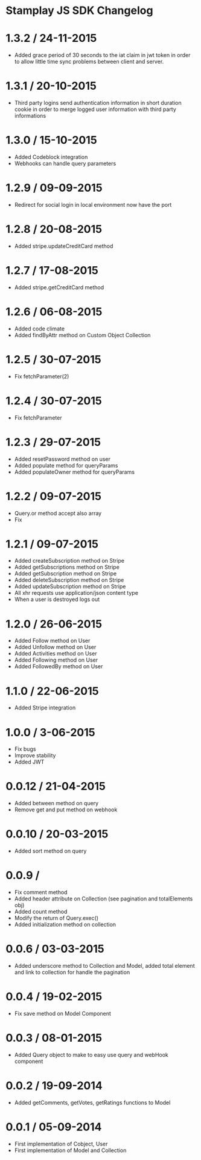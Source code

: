 # Stamplay JS SDK Changelog

1.3.2 / 24-11-2015
===================

* Added grace period of 30 seconds to the iat claim in jwt token in order to allow little time sync problems between client and server.  

1.3.1 / 20-10-2015
===================

* Third party logins send authentication information in short duration cookie in order to merge logged user information with third party informations

1.3.0 / 15-10-2015
===================

* Added Codeblock integration
* Webhooks can handle query parameters

1.2.9 / 09-09-2015
===================

* Redirect for social login in local environment now have the port 

1.2.8 / 20-08-2015
===================

* Added stripe.updateCreditCard method 

1.2.7 / 17-08-2015
===================

* Added stripe.getCreditCard method 

1.2.6 / 06-08-2015
===================

* Added code climate
* Added findByAttr method on Custom Object Collection

1.2.5 / 30-07-2015
===================

* Fix fetchParameter(2)

1.2.4 / 30-07-2015
===================

* Fix fetchParameter

1.2.3  / 29-07-2015
===================

* Added resetPassword method on user
* Added populate method for queryParams
* Added populateOwner method for queryParams

1.2.2  / 09-07-2015
===================

* Query.or method accept also array
* Fix

1.2.1  / 09-07-2015
===================

* Added createSubscription method on Stripe
* Added getSubscriptions method on Stripe
* Added getSubscription method on Stripe
* Added deleteSubscription method on Stripe
* Added updateSubscription method on Stripe
* All xhr requests use application/json content type
* When a user is destroyed logs out 

1.2.0  / 26-06-2015
=================

* Added Follow method on User
* Added Unfollow method on User
* Added Activities method on User
* Added Following method on User
* Added FollowedBy method on User


1.1.0  / 22-06-2015
=================

* Added Stripe integration

1.0.0  / 3-06-2015
=================

* Fix bugs
* Improve stability
* Added JWT 

0.0.12  / 21-04-2015
=================

* Added between method on query
* Remove get and put method on webhook

0.0.10  / 20-03-2015
=================

* Added sort method on query

0.0.9 / 
=================

* Fix comment method
* Added header attribute on Collection (see pagination and totalElements obj)
* Added count method
* Modify the return of Query.exec() 
* Added initialization method on collection

0.0.6 / 03-03-2015 
==================

* Added underscore method to Collection and Model, added total element and link to collection for handle the pagination 

0.0.4 / 19-02-2015
==================

* Fix save method on Model Component

0.0.3 / 08-01-2015
==================

* Added Query object to make to easy use query and webHook component 

0.0.2 / 19-09-2014
==================

* Added getComments, getVotes, getRatings functions to Model

0.0.1 / 05-09-2014
==================

* First implementation of Cobject, User
* First implementation of Model and Collection
